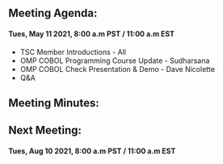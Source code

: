 ## Meeting Agenda:
#### Tues, May 11 2021, 8:00 a.m PST / 11:00 a.m EST 

- TSC Member Introductions - All
- OMP COBOL Programming Course Update - Sudharsana
- OMP COBOL Check Presentation & Demo - Dave Nicolette
- Q&A

## Meeting Minutes:

## Next Meeting:
#### Tues, Aug 10 2021, 8:00 a.m PST / 11:00 a.m EST 

